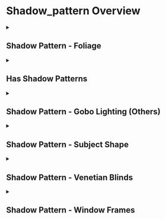# Shadow_pattern Overview

<details>
<summary><h2>Shadow Pattern - Foliage</h2></summary>


<h3>🔵 Label Name:</h3>
<code>foliage</code>


<h3>📖 Definition:</h3>
Does the video feature shadow patterns created by foliage, such as leaves or branches?

<details>
<summary><h4> Question (Definition)</h4></summary>

</details>

<details>
<summary><h4> Alternative Question</h4></summary>

- Are the shadows in the scene cast by natural foliage?

- Does the lighting create patterns from tree leaves or branches?

- Is there a dappled lighting effect from overhead foliage?

- Does the shot include intricate leaf or branch shadows?

- Are tree shadows creating a distinct visual effect in the scene?

- Is the scene influenced by natural light filtering through foliage?

- Do leaf shadows play a dominant role in the scene’s composition?

- Are dappled sunlight and foliage shadows a key feature of the lighting?

</details>

<details>
<summary><h4> Prompt (Definition)</h4></summary>

- The video features shadow patterns created by foliage, such as leaves or branches.

</details>

<details>
<summary><h4> Alternative Prompt</h4></summary>

- A scene where foliage casts intricate shadow patterns.

- A video showcasing dappled light through tree leaves.

- A shot where natural light creates a leaf-patterned effect.

- A sequence using branch shadows for a soft, organic look.

- A setting where leaf or tree shadows shape the mood.

- A video where natural foliage influences the lighting setup.

- A scene where sunlight filtering through leaves creates movement.

- A shot featuring an interplay of foliage and light for texture.

</details>

<h4>🟢 Positive:</h4>
<code>self.lighting_setup.foliage is True</code>

<h4>🔴 Negative:</h4>
<code>self.lighting_setup.foliage is False</code>

</details>

<details>
<summary><h2>Has Shadow Patterns</h2></summary>


<h3>🔵 Label Name:</h3>
<code>has_shadow_patterns</code>


<h3>📖 Definition:</h3>
Does the video contain distinct shadow patterns or gobo lighting effects that shape the visual composition?

<details>
<summary><h4> Question (Definition)</h4></summary>

</details>

<details>
<summary><h4> Alternative Question</h4></summary>

- Are there distinct shadow patterns cast by objects in the scene?

- Does the video feature shadow designs such as venetian blinds, window frames, or foliage?

- Are structured shadows shaping the scene’s atmosphere or storytelling?

- Does the lighting in the video create defined shadow effects?

- Are there distinct gobo lighting effects forming patterns on the subject or background?

- Does the scene make use of shadows as a key visual element?

- Are light and shadow interacting to create visible structured patterns?

- Are there any intentional shadow effects framing the composition?

</details>

<details>
<summary><h4> Prompt (Definition)</h4></summary>

- The video features distinct shadow patterns or gobo lighting effects that shape the visual composition.

</details>

<details>
<summary><h4> Alternative Prompt</h4></summary>

- A scene where structured shadows define the composition.

- A video featuring distinct shadow patterns as a key visual element.

- A shot where lighting creates striking shadow effects.

- A sequence with intentional shadow play using venetian blinds, foliage, or window frames.

- A setting where gobo lighting or other structured shadows shape the atmosphere.

- A shot where projected shadows interact with the subject or environment.

- A video where shadows contribute to visual storytelling.

- A scene that emphasizes structured light and shadow interplay.

</details>

<h4>🟢 Positive:</h4>
<code>self.lighting_setup.has_shadow_patterns is True</code>

<h4>🔴 Negative:</h4>
<code>self.lighting_setup.has_shadow_patterns is False</code>

</details>

<details>
<summary><h2>Shadow Pattern - Gobo Lighting (Others)</h2></summary>


<h3>🔵 Label Name:</h3>
<code>shadow_patterns_gobo_others</code>


<h3>📖 Definition:</h3>
Does the video feature distinct or dynamic shadow patterns or gobo lighting effects other than Venetian blinds, window frames, foliage, or the subject's shape?

<details>
<summary><h4> Question (Definition)</h4></summary>

</details>

<details>
<summary><h4> Alternative Question</h4></summary>

- Are there noticeable patterned shadows from an artificial or non-standard light modifier?

- Does the video feature a projected light pattern distinct from natural elements or window frames?

- Is there a specific structured shadow effect enhancing the scene’s composition?

- Does the scene utilize custom lighting projections or templates for visual storytelling?

- Are there artificial lighting templates creating recognizable shadows?

- Is the lighting shaped by an object casting intricate or symbolic patterns?

- Does the shot showcase a shadow design from a unique object or stencil?

- Is there a light effect forming artistic or geometric patterns?

</details>

<details>
<summary><h4> Prompt (Definition)</h4></summary>

- The video features distinct or dynamic shadow patterns or gobo lighting effects other than Venetian blinds, window frames, foliage, or the subject's shape.

</details>

<details>
<summary><h4> Alternative Prompt</h4></summary>

- A scene where unconventional shadow patterns shape the lighting.

- A video featuring a projected gobo lighting effect not caused by common elements.

- A shot where structured shadows from a custom object define the composition.

- A sequence using a stencil or shaped light for dramatic impact.

- A setting with projected light patterns forming geometric or abstract shadows.

- A video where a non-natural light modifier creates distinct shadow shapes.

- A scene where an artificial lighting template defines the mood through shadows.

- A shot featuring an intricate or symbolic gobo light projection.

</details>

<h4>🟢 Positive:</h4>
<code>self.lighting_setup.shadow_patterns_gobo_others is True</code>

<h4>🔴 Negative:</h4>
<code>self.lighting_setup.shadow_patterns_gobo_others is False</code>

</details>

<details>
<summary><h2>Shadow Pattern - Subject Shape</h2></summary>


<h3>🔵 Label Name:</h3>
<code>subject_shape</code>


<h3>📖 Definition:</h3>
Does the video feature shadows shaped by the subject to support the narrative, emphasizing form or movement?

<details>
<summary><h4> Question (Definition)</h4></summary>

</details>

<details>
<summary><h4> Alternative Question</h4></summary>

- Are the shadows in the scene shaped by the subject itself?

- Does the lighting emphasize the subject’s silhouette through shadows?

- Is there a strong contrast between the subject and its shadow?

- Does the video use shadowed forms to enhance composition?

- Are the shadows cast by the subject used for dramatic effect?

- Does the scene rely on subject shadows to shape the visual storytelling?

- Is the subject’s movement highlighted through its shadow?

- Are the shadows a crucial visual element of the scene?

</details>

<details>
<summary><h4> Prompt (Definition)</h4></summary>

- The video features shadows shaped by the subject to support the narrative, emphasizing form or movement.

</details>

<details>
<summary><h4> Alternative Prompt</h4></summary>

- A scene where subject shadows play a crucial compositional role.

- A video showcasing strong, defined shadows from the subject itself.

- A shot where subject movement is emphasized through shadow patterns.

- A sequence using subject silhouettes to enhance dramatic impact.

- A setting where shadows define the subject’s form and motion.

- A video where lighting emphasizes the subject’s shape through shadows.

- A scene where the subject’s shadow is as visually important as the subject.

- A shot featuring a subject's distinct shadow as part of the composition.

</details>

<h4>🟢 Positive:</h4>
<code>self.lighting_setup.subject_shape is True</code>

<h4>🔴 Negative:</h4>
<code>self.lighting_setup.subject_shape is False</code>

</details>

<details>
<summary><h2>Shadow Pattern - Venetian Blinds</h2></summary>


<h3>🔵 Label Name:</h3>
<code>venetian_blinds</code>


<h3>📖 Definition:</h3>
Does the video feature distinct shadow patterns cast by venetian blinds or similar slatted structures?

<details>
<summary><h4> Question (Definition)</h4></summary>

</details>

<details>
<summary><h4> Alternative Question</h4></summary>

- Are there horizontal slatted shadows from blinds in the scene?

- Does the lighting create striped patterns from venetian blinds?

- Are venetian blinds casting visible light and shadow patterns?

- Is there a high-contrast shadow effect created by window blinds?

- Does the video prominently feature venetian blind shadows?

- Are venetian blinds used to create a dramatic or noir lighting effect?

- Is there a noticeable lighting pattern from slatted blinds?

- Does the shot rely on shadows from venetian blinds for atmosphere?

</details>

<details>
<summary><h4> Prompt (Definition)</h4></summary>

- The video features distinct shadow patterns cast by venetian blinds or similar slatted structures.

</details>

<details>
<summary><h4> Alternative Prompt</h4></summary>

- A scene where venetian blinds create strong striped shadows.

- A video showcasing dramatic light patterns from window blinds.

- A shot where lighting through blinds forms a defined shadow effect.

- A sequence emphasizing venetian blinds as a dominant light feature.

- A setting where slatted blinds create contrast-heavy shadow patterns.

- A video where venetian blinds shape the atmosphere through lighting.

- A scene where venetian blinds project distinct striped shadows.

- A shot featuring a noir-style shadow pattern from blinds.

</details>

<h4>🟢 Positive:</h4>
<code>self.lighting_setup.venetian_blinds is True</code>

<h4>🔴 Negative:</h4>
<code>self.lighting_setup.venetian_blinds is False</code>

</details>

<details>
<summary><h2>Shadow Pattern - Window Frames</h2></summary>


<h3>🔵 Label Name:</h3>
<code>window_frames</code>


<h3>📖 Definition:</h3>
Does the video feature shadows cast by window frames?

<details>
<summary><h4> Question (Definition)</h4></summary>

</details>

<details>
<summary><h4> Alternative Question</h4></summary>

- Are there strong shadows created by window frames in the shot?

- Does the lighting pattern include distinct window frame shadows?

- Is there a contrast-heavy lighting effect from a window’s shape?

- Do window frame shadows define the composition of the scene?

- Are shadows from window frames used for dramatic effect?

- Does the scene feature structured light and shadow from windows?

- Is the light shaped by a window frame, casting gridded patterns?

- Are window frame shadows playing a major role in the scene’s mood?

</details>

<details>
<summary><h4> Prompt (Definition)</h4></summary>

- The video features shadows cast by window frames.

</details>

<details>
<summary><h4> Alternative Prompt</h4></summary>

- A scene where window frames create structured shadow patterns.

- A video showcasing high-contrast window-shaped shadows.

- A shot where lighting through window frames defines the composition.

- A sequence using window frame shadows for dramatic storytelling.

- A setting where window-framed light creates gridded or lined shadows.

- A video where window shadows influence the overall lighting scheme.

- A scene where light and shadow interact through a window frame.

- A shot featuring architectural window shadows shaping the mood.

</details>

<h4>🟢 Positive:</h4>
<code>self.lighting_setup.window_frames is True</code>

<h4>🔴 Negative:</h4>
<code>self.lighting_setup.window_frames is False</code>

</details>
